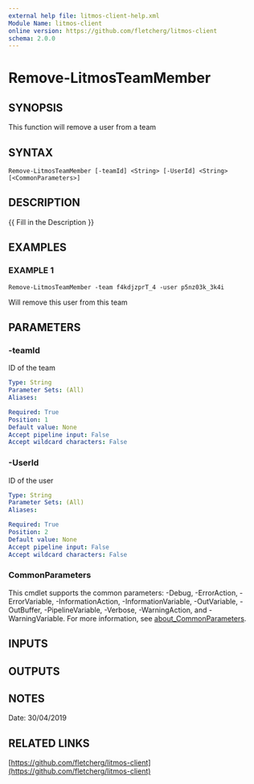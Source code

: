 ```yaml
---
external help file: litmos-client-help.xml
Module Name: litmos-client
online version: https://github.com/fletcherg/litmos-client
schema: 2.0.0
---
```


# Remove-LitmosTeamMember

## SYNOPSIS
This function will remove a user from a team

## SYNTAX

```
Remove-LitmosTeamMember [-teamId] <String> [-UserId] <String> [<CommonParameters>]
```

## DESCRIPTION
{{ Fill in the Description }}

## EXAMPLES

### EXAMPLE 1
```
Remove-LitmosTeamMember -team f4kdjzprT_4 -user p5nz03k_3k4i
```

Will remove this user from this team

## PARAMETERS

### -teamId
ID of the team

```yaml
Type: String
Parameter Sets: (All)
Aliases:

Required: True
Position: 1
Default value: None
Accept pipeline input: False
Accept wildcard characters: False
```

### -UserId
ID of the user

```yaml
Type: String
Parameter Sets: (All)
Aliases:

Required: True
Position: 2
Default value: None
Accept pipeline input: False
Accept wildcard characters: False
```

### CommonParameters
This cmdlet supports the common parameters: -Debug, -ErrorAction, -ErrorVariable, -InformationAction, -InformationVariable, -OutVariable, -OutBuffer, -PipelineVariable, -Verbose, -WarningAction, and -WarningVariable. For more information, see [about_CommonParameters](http://go.microsoft.com/fwlink/?LinkID=113216).

## INPUTS

## OUTPUTS

## NOTES
Date: 30/04/2019

## RELATED LINKS

[https://github.com/fletcherg/litmos-client](https://github.com/fletcherg/litmos-client)

